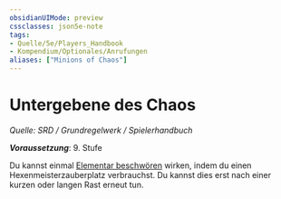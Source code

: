 ```yaml
---
obsidianUIMode: preview
cssclasses: json5e-note
tags:
- Quelle/5e/Players_Handbook
- Kompendium/Optionales/Anrufungen
aliases: ["Minions of Chaos"]
---
```

# Untergebene des Chaos
*Quelle: SRD / Grundregelwerk / Spielerhandbuch*  

***Voraussetzung***: 9. Stufe

Du kannst einmal [Elementar beschwören](../../Zauber/Elementar-beschwören.md) wirken, indem du einen Hexenmeisterzauberplatz verbrauchst. Du kannst dies erst nach einer kurzen oder langen Rast erneut tun.